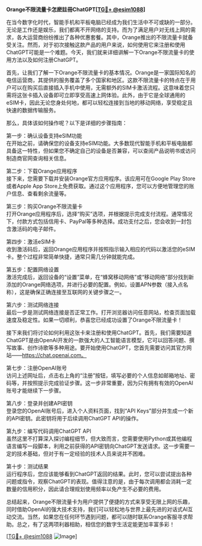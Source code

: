 **Orange不限流量卡怎麽註冊ChatGPT[[TG💪+ @esim1088](https://t.me/s/esim1088)]**

在当今数字化时代，智能手机和平板电脑已经成为我们生活中不可或缺的一部分。无论是工作还是娱乐，我们都离不开网络的支持。而为了满足用户对无线上网的需求，各大运营商纷纷推出了各种优惠套餐。其中，Orange推出的不限流量卡就备受关注。然而，对于初次接触这款产品的用户来说，如何使用它来注册和使用ChatGPT可能是一个难题。今天，我们就来详细讲解一下Orange不限流量卡的使用方法以及如何注册ChatGPT。

首先，让我们了解一下Orange不限流量卡的基本情况。Orange是一家国际知名的电信运营商，其提供的服务覆盖了多个国家和地区。这款不限流量卡的特点在于用户可以在购买后直接插入手机中使用，无需额外的SIM卡激活流程。这意味着您只需将这张卡插入设备即可立即享受高速上网体验。此外，由于它是全球通用的eSIM卡，因此无论您身处何地，都可以轻松连接到当地的移动网络，享受稳定且快速的数据传输服务。

那么，具体该如何操作呢？以下是详细的步骤指南：

第一步：确认设备支持eSIM功能  
在开始之前，请确保您的设备支持eSIM功能。大多数现代智能手机和平板电脑都具备这一特性，但如果您不确定自己的设备是否兼容，可以查阅产品说明书或访问制造商官网查询相关信息。

第二步：下载Orange应用程序  
接下来，您需要下载并安装Orange官方应用程序。该应用可在Google Play Store或者Apple App Store上免费获取。通过这个应用程序，您可以方便地管理您的账户信息、查看剩余流量等。

第三步：购买Orange不限流量卡  
打开Orange应用程序后，选择“购买”选项，并根据提示完成支付流程。通常情况下，付款方式包括信用卡、PayPal等多种选择。成功支付之后，您会收到一封包含激活码的电子邮件。

第四步：激活eSIM卡  
收到激活码后，返回Orange应用程序并按照指示输入相应的代码以激活您的eSIM卡。整个过程非常简单快捷，通常只需几分钟就能完成。

第五步：配置网络设置  
激活完成后，返回设备的“设置”菜单，在“蜂窝移动网络”或“移动网络”部分找到新添加的Orange网络选项，并进行必要的配置。例如，设置APN参数（接入点名称），这是确保正确连接至互联网的关键步骤之一。

第六步：测试网络连接  
最后一步是测试网络连接是否正常工作。打开浏览器访问任意网站，检查页面加载速度及稳定性。如果一切顺利，恭喜您已经成功设置了Orange不限流量卡！

接下来我们将讨论如何利用这张卡来注册和使用ChatGPT。首先，我们需要知道ChatGPT是由OpenAI开发的一款强大的人工智能语言模型，它可以回答问题、撰写故事、创作诗歌等多种用途。要开始使用ChatGPT，您首先需要访问其官方网站——https://chat.openai.com。

第七步：注册OpenAI账号  
访问上述网址后，点击右上角的“注册”按钮，填写必要的个人信息如邮箱地址、密码等，并按照提示完成验证步骤。这一步非常重要，因为只有拥有有效的OpenAI账号才能继续下一步骤。

第八步：登录并创建API密钥  
登录您的OpenAI账号后，进入个人资料页面，找到“API Keys”部分并生成一个新的API密钥。此密钥将用于后续调用ChatGPT API的操作。

第九步：编写代码调用ChatGPT API  
虽然这里不打算深入探讨编程细节，但大致而言，您需要使用Python或其他编程语言编写一段脚本，利用之前获得的API密钥向ChatGPT发送请求。这一步需要一定的技术基础，但对于有一定经验的技术人员来说并不困难。

第十步：测试结果  
运行程序后，您应该能够看到ChatGPT返回的结果。此时，您可以尝试提出各种问题或指令，观察ChatGPT的表现。值得注意的是，由于每次调用都会消耗一定数量的信用积分，因此请合理规划使用频率以免产生不必要的费用。

总结起来，Orange不限流量卡为用户提供了便捷的方式来享受无限上网的乐趣，同时借助OpenAI的强大技术支持，我们可以轻松地与世界上最先进的对话式AI互动交流。当然，如果您在任何环节遇到问题，都可以随时联系Orange客服寻求帮助。总之，有了这两项利器相助，相信您的数字生活定能更加丰富多彩！

[[TG💪+ @esim1088](https://t.me/s/esim1088) ![Image](https://i.postimg.cc/4NQfJmqS/Snipaste-2025-05-13-00-14-12.png)]